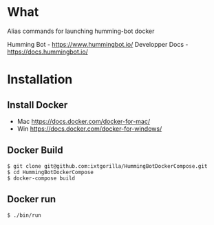 # What

Alias commands for launching humming-bot docker

Humming Bot - https://www.hummingbot.io/
Developper Docs - https://docs.hummingbot.io/


# Installation

## Install Docker

- Mac https://docs.docker.com/docker-for-mac/
- Win https://docs.docker.com/docker-for-windows/

## Docker Build

```
$ git clone git@github.com:ixtgorilla/HummingBotDockerCompose.git
$ cd HummingBotDockerCompose
$ docker-compose build
```

## Docker run

```
$ ./bin/run
```
